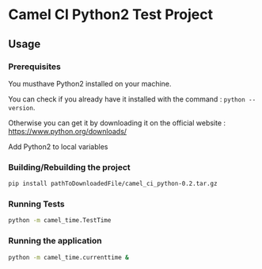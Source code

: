 # Camel CI Python2 Test Project

## Usage

### Prerequisites

You musthave Python2 installed on your machine.

You can check if you already have it installed with the command : `python --version`.

Otherwise you can get it by downloading it on the official website : https://www.python.org/downloads/

Add Python2 to local variables

### Building/Rebuilding the project

```bash
pip install pathToDownloadedFile/camel_ci_python-0.2.tar.gz
```

### Running Tests

```bash
python -m camel_time.TestTime
```

### Running the application

```bash
python -m camel_time.currenttime &
```
